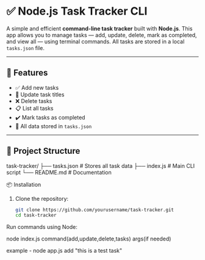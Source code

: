 # ✅ Node.js Task Tracker CLI

A simple and efficient **command-line task tracker** built with **Node.js**. This app allows you to manage tasks — add, update, delete, mark as completed, and view all — using terminal commands. All tasks are stored in a local `tasks.json` file.

---

## 🚀 Features

- ✅ Add new tasks
- 🔄 Update task titles
- ❌ Delete tasks
- 📋 List all tasks
- ✔️ Mark tasks as completed
- 📁 All data stored in `tasks.json`

---

## 📂 Project Structure

task-tracker/
├── tasks.json # Stores all task data
├── index.js # Main CLI script
└── README.md # Documentation

 📦 Installation

1. Clone the repository:
   ```bash
   git clone https://github.com/yourusername/task-tracker.git
   cd task-tracker

Run commands using Node:

node index.js command(add,update,delete,tasks) args(if needed)

example - node app.js add "this is a test task"

